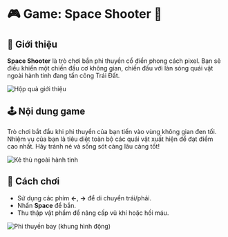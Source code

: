 
  <h1>🎮 Game: Space Shooter 🚀</h1>

  <div class="section">
    <h2>🎁 Giới thiệu</h2>
    <p><strong>Space Shooter</strong> là trò chơi bắn phi thuyền cổ điển phong cách pixel. Bạn sẽ điều khiển một chiến đấu cơ không gian, chiến đấu với làn sóng quái vật ngoài hành tinh đang tấn công Trái Đất.</p>
    <img src="/mnt/data/gift.png" alt="Hộp quà giới thiệu">
  </div>

  <div class="section">
    <h2>🕹️ Nội dung game</h2>
    <p>Trò chơi bắt đầu khi phi thuyền của bạn tiến vào vùng không gian đen tối. Nhiệm vụ của bạn là tiêu diệt toàn bộ các quái vật xuất hiện để đạt điểm cao nhất. Hãy tránh né và sống sót càng lâu càng tốt!</p>
    <img src="/mnt/data/skulls.png" alt="Kẻ thù ngoài hành tinh">
  </div>

  <div class="section">
    <h2>📖 Cách chơi</h2>
    <ul style="text-align:left;">
      <li>Sử dụng các phím <strong>←</strong>, <strong>→</strong> để di chuyển trái/phải.</li>
      <li>Nhấn <strong>Space</strong> để bắn.</li>
      <li>Thu thập vật phẩm để nâng cấp vũ khí hoặc hồi máu.</li>
    </ul>
    <div class="spaceship-sequence">
      <img src="/mnt/data/spaceship.png" alt="Phi thuyền bay (khung hình động)">
    </div>
  </div>

</body>
</html>
